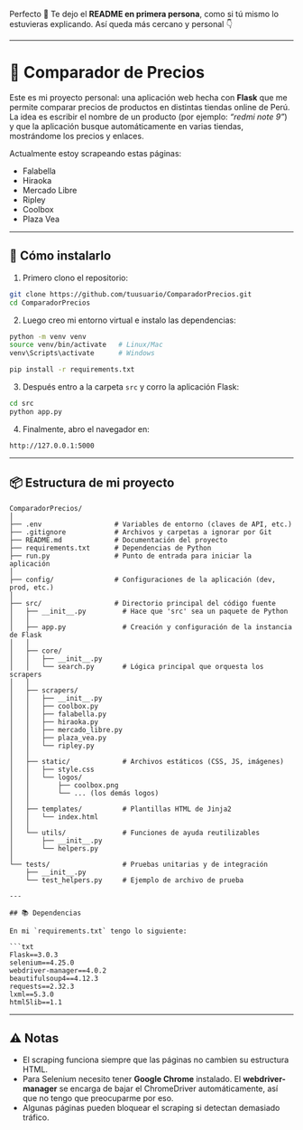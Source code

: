 Perfecto 🙌
Te dejo el **README en primera persona**, como si tú mismo lo estuvieras explicando. Así queda más cercano y personal 👇

---

# 🛒 Comparador de Precios

Este es mi proyecto personal: una aplicación web hecha con **Flask** que me permite comparar precios de productos en distintas tiendas online de Perú.
La idea es escribir el nombre de un producto (por ejemplo: *“redmi note 9”*) y que la aplicación busque automáticamente en varias tiendas, mostrándome los precios y enlaces.

Actualmente estoy scrapeando estas páginas:

* Falabella
* Hiraoka
* Mercado Libre
* Ripley
* Coolbox
* Plaza Vea

---

## 🚀 Cómo instalarlo

1. Primero clono el repositorio:

```bash
git clone https://github.com/tuusuario/ComparadorPrecios.git
cd ComparadorPrecios
```

2. Luego creo mi entorno virtual e instalo las dependencias:

```bash
python -m venv venv
source venv/bin/activate   # Linux/Mac
venv\Scripts\activate      # Windows

pip install -r requirements.txt
```

3. Después entro a la carpeta `src` y corro la aplicación Flask:

```bash
cd src
python app.py
```

4. Finalmente, abro el navegador en:

```
http://127.0.0.1:5000
```

---

## 📦 Estructura de mi proyecto
```
ComparadorPrecios/
│
├── .env                  # Variables de entorno (claves de API, etc.)
├── .gitignore            # Archivos y carpetas a ignorar por Git
├── README.md             # Documentación del proyecto
├── requirements.txt      # Dependencias de Python
├── run.py                # Punto de entrada para iniciar la aplicación
│
├── config/               # Configuraciones de la aplicación (dev, prod, etc.)
│
├── src/                  # Directorio principal del código fuente
│   ├── __init__.py         # Hace que 'src' sea un paquete de Python
│   │
│   ├── app.py              # Creación y configuración de la instancia de Flask
│   │
│   ├── core/
│   │   ├── __init__.py
│   │   └── search.py       # Lógica principal que orquesta los scrapers
│   │
│   ├── scrapers/
│   │   ├── __init__.py
│   │   ├── coolbox.py
│   │   ├── falabella.py
│   │   ├── hiraoka.py
│   │   ├── mercado_libre.py
│   │   ├── plaza_vea.py
│   │   └── ripley.py
│   │
│   ├── static/             # Archivos estáticos (CSS, JS, imágenes)
│   │   ├── style.css
│   │   └── logos/
│   │       ├── coolbox.png
│   │       └── ... (los demás logos)
│   │
│   ├── templates/          # Plantillas HTML de Jinja2
│   │   └── index.html
│   │
│   └── utils/              # Funciones de ayuda reutilizables
│       ├── __init__.py
│       └── helpers.py
│
└── tests/                  # Pruebas unitarias y de integración
    ├── __init__.py
    └── test_helpers.py     # Ejemplo de archivo de prueba

---

## 📚 Dependencias

En mi `requirements.txt` tengo lo siguiente:

```txt
Flask==3.0.3
selenium==4.25.0
webdriver-manager==4.0.2
beautifulsoup4==4.12.3
requests==2.32.3
lxml==5.3.0
html5lib==1.1
```

---

## ⚠️ Notas

* El scraping funciona siempre que las páginas no cambien su estructura HTML.
* Para Selenium necesito tener **Google Chrome** instalado. El **webdriver-manager** se encarga de bajar el ChromeDriver automáticamente, así que no tengo que preocuparme por eso.
* Algunas páginas pueden bloquear el scraping si detectan demasiado tráfico.

